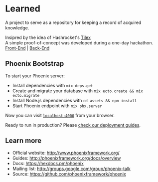 # Learned

A project to serve as a repository for keeping a record of acquired knowledge.

Insipred by the idea of Hashrocket's [Tilex](https://github.com/hashrocket/tilex)\
A simple proof-of-concept was developed during a one-day hackathon.
[Front-End](https://github.com/nss-alumni/hackathon1-team09) | [Back-End](https://github.com/nss-alumni/hackathon1-team09b)

## Phoenix Bootstrap

To start your Phoenix server:

  * Install dependencies with `mix deps.get`
  * Create and migrate your database with `mix ecto.create && mix ecto.migrate`
  * Install Node.js dependencies with `cd assets && npm install`
  * Start Phoenix endpoint with `mix phx.server`

Now you can visit [`localhost:4000`](http://localhost:4000) from your browser.

Ready to run in production? Please [check our deployment guides](http://www.phoenixframework.org/docs/deployment).

## Learn more

  * Official website: http://www.phoenixframework.org/
  * Guides: http://phoenixframework.org/docs/overview
  * Docs: https://hexdocs.pm/phoenix
  * Mailing list: http://groups.google.com/group/phoenix-talk
  * Source: https://github.com/phoenixframework/phoenix
